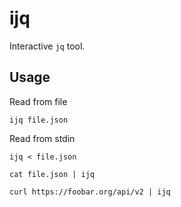 ijq
===

Interactive `jq` tool.

Usage
-----

Read from file

    ijq file.json

Read from stdin

    ijq < file.json

    cat file.json | ijq

    curl https://foobar.org/api/v2 | ijq
